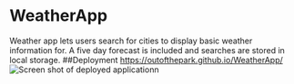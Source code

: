 # WeatherApp
Weather app lets users search for cities to display basic weather information for. A five day forecast is included and searches are stored in local storage.
##Deployment
https://outofthepark.github.io/WeatherApp/
![Screen shot of deployed applicationn](https://user-images.githubusercontent.com/42618949/128225650-4ea8d188-8c63-43ec-9f64-0660cbc77171.png "Weather App")
